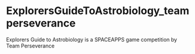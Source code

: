 # ExplorersGuideToAstrobiology_teamperseverance
Explorers Guide to Astrobiology is a SPACEAPPS game competition by Team Perseverance
